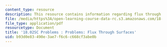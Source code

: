 ```yaml
---
content_type: resource
description: This resource contains information regarding flux through surfaces.
file: /media/https%3A/open-learning-course-data-rc.s3.amazonaws.com/18-02sc-multivariable-calculus-fall-2010/b93d0e83490e3ae7f6c6c668cf3abe0b_MIT18_02SC_pb_81_quest.pdf
file_type: application/pdf
resourcetype: Document
title: '18.02SC Problems : Problems: Flux Through Surfaces'
uid: b93d0e83-490e-3ae7-f6c6-c668cf3abe0b
---
```

